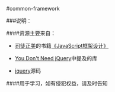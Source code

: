 #common-framework

###说明：

####资源主要来自：
* [司徒正美](https://github.com/RubyLouvre)的书籍[《JavaScript框架设计》](http://book.douban.com/subject/25858070/)
* [You Don't Need jQuery](http://blog.garstasio.com/you-dont-need-jquery/)中提及的库

* [jquery](https://github.com/jquery/jquery)源码

####用于学习，如有侵犯权益，请及时告知
